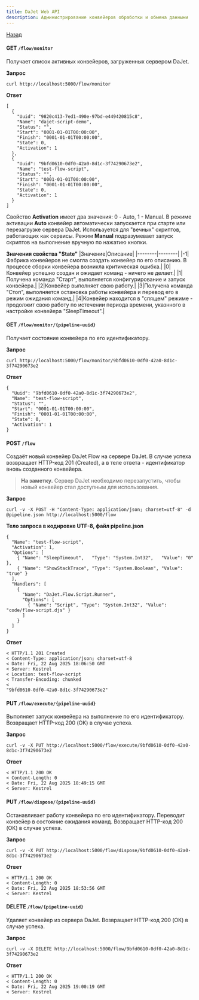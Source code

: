 ```yaml
---
title: DaJet Web API
description: Администрирование конвейеров обработки и обмена данными
---
```


[Назад](/dajet-web-api)

#### GET ```/flow/monitor```

Получает список активных конвейеров, загруженных сервером DaJet.

**Запрос**
```
curl http://localhost:5000/flow/monitor
```

**Ответ**
```
[
  {
    "Uuid": "9820c413-7ed1-490e-97bd-e449420815c8",
    "Name": "dajet-script-demo",
    "Status": "",
    "Start": "0001-01-01T00:00:00",
    "Finish": "0001-01-01T00:00:00",
    "State": 0,
    "Activation": 1
  },
  {
    "Uuid": "9bfd0610-0df0-42a0-8d1c-3f74290673e2",
    "Name": "test-flow-script",
    "Status": "",
    "Start": "0001-01-01T00:00:00",
    "Finish": "0001-01-01T00:00:00",
    "State": 0,
    "Activation": 1
  }
]
```

Свойство **Activation** имеет два значения: 0 - Auto, 1 - Manual. В режиме активации **Auto** конвейер автоматически запускается при старте или перезагрузке сервера DaJet. Используется для "вечных" скриптов, работающих как сервисы. Режим **Manual** подразумевает запуск скриптов на выполнение вручную по нажатию кнопки.

**Значения свойства "State"**
|Значение|Описание|
|--------|--------|
|-1|Фабрика конвейеров не смогла создать конвейер по его описанию. В процессе сборки конвейера возникла критическая ошибка.|
|0|Конвейер успешно создан и ожидает команд - ничего не делает.|
|1|Получена команда "Старт", выполняется конфигурирование и запуск конвейера.|
|2|Конвейер выполняет свою работу.|
|3|Получена команда "Стоп", выполняется остановка работы конвейера и перевод его в режим ожидания команд.|
|4|Конвейер находится в "спящем" режиме - продолжит свою работу по истечении периода времени, указнного в настройке конвейера "SleepTimeout".|

#### GET ```/flow/monitor/{pipeline-uuid}```

Получает состояние конвейера по его идентификатору.

**Запрос**
```
curl http://localhost:5000/flow/monitor/9bfd0610-0df0-42a0-8d1c-3f74290673e2
```

**Ответ**
```
{
  "Uuid": "9bfd0610-0df0-42a0-8d1c-3f74290673e2",
  "Name": "test-flow-script",
  "Status": "",
  "Start": "0001-01-01T00:00:00",
  "Finish": "0001-01-01T00:00:00",
  "State": 0,
  "Activation": 1
}
```

#### POST ```/flow```

Создаёт новый конвейер DaJet Flow на сервере DaJet. В случае успеха возвращает HTTP-код 201 (Created), а в теле ответа - идентификатор вновь созданного конвейера.

>**На заметку.** Cервер DaJet необходимо перезапустить, чтобы новый конвейер стал доступным для использования.

**Запрос**
```
curl -v -X POST -H "Content-Type: application/json; charset=utf-8" -d @pipeline.json http://localhost:5000/flow
```

**Тело запроса в кодировке UTF-8, файл pipeline.json**
```
{
  "Name": "test-flow-script",
  "Activation": 1,
  "Options": [
    { "Name": "SleepTimeout",   "Type": "System.Int32",   "Value": "0" },
    { "Name": "ShowStackTrace", "Type": "System.Boolean", "Value": "true" }
  ],
  "Handlers": [
    {
      "Name": "DaJet.Flow.Script.Runner",
      "Options": [
        { "Name": "Script", "Type": "System.Int32", "Value": "code/flow-script.djs" }
      ]
    }
  ]
}
```

**Ответ**
```
< HTTP/1.1 201 Created
< Content-Type: application/json; charset=utf-8
< Date: Fri, 22 Aug 2025 18:06:50 GMT
< Server: Kestrel
< Location: test-flow-script
< Transfer-Encoding: chunked
<
"9bfd0610-0df0-42a0-8d1c-3f74290673e2"
```

#### PUT ```/flow/execute/{pipeline-uuid}```

Выполняет запуск конвейера на выполнение по его идентификатору. Возвращает HTTP-код 200 (OK) в случае успеха.

**Запрос**
```
curl -v -X PUT http://localhost:5000/flow/execute/9bfd0610-0df0-42a0-8d1c-3f74290673e2
```

**Ответ**
```
< HTTP/1.1 200 OK
< Content-Length: 0
< Date: Fri, 22 Aug 2025 18:49:15 GMT
< Server: Kestrel
```

#### PUT ```/flow/dispose/{pipeline-uuid}```

Останавливает работу конвейера по его идентификатору. Переводит конвейер в состояние ожидания команд. Возвращает HTTP-код 200 (OK) в случае успеха.

**Запрос**
```
curl -v -X PUT http://localhost:5000/flow/dispose/9bfd0610-0df0-42a0-8d1c-3f74290673e2
```

**Ответ**
```
< HTTP/1.1 200 OK
< Content-Length: 0
< Date: Fri, 22 Aug 2025 18:53:56 GMT
< Server: Kestrel
```

#### DELETE ```/flow/{pipeline-uuid}```

Удаляет конвейер из сервера DaJet. Возвращает HTTP-код 200 (OK) в случае успеха.

**Запрос**
```
curl -v -X DELETE http://localhost:5000/flow/9bfd0610-0df0-42a0-8d1c-3f74290673e2
```

**Ответ**
```
< HTTP/1.1 200 OK
< Content-Length: 0
< Date: Fri, 22 Aug 2025 19:00:19 GMT
< Server: Kestrel
```
